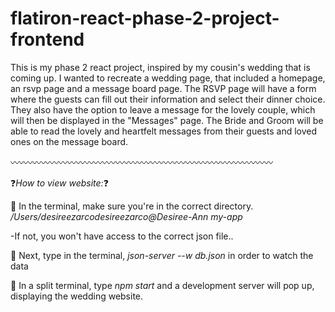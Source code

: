 # flatiron-react-phase-2-project-frontend

This is my phase 2 react project, inspired by my cousin's wedding that is coming up. I wanted to recreate a wedding page, that included a homepage, an rsvp page and a message board page. The RSVP page will have a form where the guests can fill out their information and select their dinner choice. They also have the option to leave a message for the lovely couple, which will then be displayed in the "Messages" page. The Bride and Groom will be able to read the lovely and heartfelt messages from their guests and loved ones on the message board. 

〰️〰️〰️〰️〰️〰️〰️〰️〰️〰️〰️〰️〰️〰️〰️〰️〰️〰️〰️〰️〰️〰️〰️〰️〰️〰️〰️〰️〰️〰️

❓*How to view website:*❓

🔷 In the terminal, make sure you're in the correct directory. 
*/Users/desireezarcodesireezarco@Desiree-Ann my-app*

-If not, you won't have access to the correct json file..

🔷 Next, type in the terminal, *json-server --w db.json* in order to watch the data

🔷 In a split terminal, type *npm start* and a development server will pop up, displaying the wedding website.